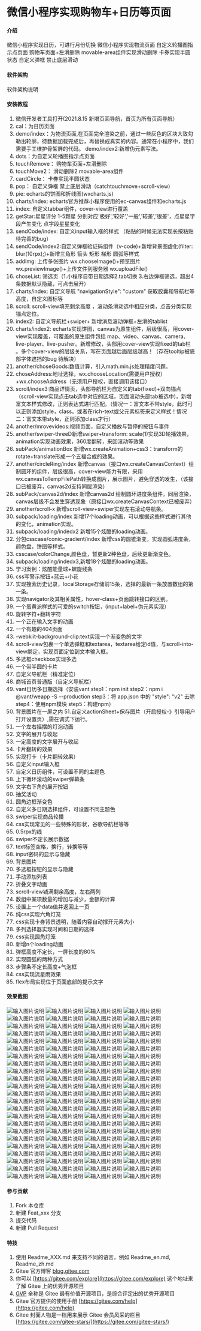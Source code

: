 # 微信小程序实现购物车+日历等页面

#### 介绍
微信小程序实现日历，可进行月份切换
微信小程序实现物流页面
自定义轮播图指示点页面
购物车页面+左滑删除
movable-area组件实现滑动删除
卡券实现半圆状态
自定义弹框 禁止底层滑动

#### 软件架构
软件架构说明


#### 安装教程

1.  微信开发者工具打开(2021.8.15 新增页面导航，首页为所有页面导航）
2.  cal：为日历页面
3.  demo/index：为物流页面,在页面完全渲染之前，通过一些灰色的区块大致勾勒出轮廓，待数据加载完成后，再替换成真实的内容。通常在小程序中，我们需要手工维护骨架屏的代码。
    demo/index2:新增伪元素写法。
4.  dots：为自定义轮播图指示点页面
5.  touchRemove： 购物车页面+左滑删除
6.  touchMove2： 滑动删除2  movable-area组件
7.  cardCircle： 卡券实现半圆状态
8.  pop： 自定义弹框 禁止底层滑动（catchtouchmove+scroll-view)
9.  pie: echarts的饼图和折线图(wxcharts.js)
10. charts/index: echarts官方推荐小程序使用的ec-canvas组件和echarts.js
11. index: 自定义tabbar组件，cover-view进行覆盖
12. getStar:星星评分 1-5颗星 分别对应'极好','较好','一般','较差','很差'，点星星字段产生变化  点字段星星变化
13. sendCode/index: 自定义input输入框的样式 （粘贴的时候无法实现长按粘贴 待完善的bug）
14. sendCode/index2:自定义弹框验证码组件（v-code)+新增背景图虚化(filter: blur(10rpx);)+新增三角形 箭头 矩形 梯形 圆弧等样式
15. addImg: 上传多张图片 wx.chooseImage()+预览图片wx.previewImage()+上传文件到服务器 wx.uploadFile()
16. choseList: 筛选页（1.小程序自带日期选择2.tab切换 3.右边弹框筛选，超出4条数据默认隐藏，可点击展开）
17. charts/index: 自定义导航 "navigationStyle": "custom" 获取胶囊和导航栏等高度，自定义图标等
18. scroll: scroll-view填充剩余高度 ，滚动条滑动选中相应分类，点击分类实现锚点定位。
19. index2: 自定义导航栏+swiper+ 新增消息滚动弹框+左滑的tablist
20. charts/index2: echarts实现饼图，canvas为原生组件，层级很高，用cover-view实现覆盖，可覆盖的原生组件包括 map、video、canvas、camera、live-player、live-pusher。新增修改，头部用cover-view实现fixed的tab栏 。多个cover-view的层级关系，写在页面越后面层级越高！（存在tooltip被底部字体遮挡的bug 待解决）
21. another/choseGoods:数值计算，引入math.min.js处理精度问题。
22. choseAddress:地址选择，wx.chooseLocation(需要用户授权）+wx.chooseAddress（无须用户授权，直接调用该接口）
23. scroll/index3:商品详情页，头部导航栏为自定义的tab(fixed)+双向锚点（scroll-view实现点击tab选中对应的区域，页面滚动头部tab被选中)，新增富文本样式修改，正则表达式进行匹配。（情况一：富文本不带style，此时可以正则添加style，class。或者在rich-text或父元素标签来定义样式！情况二：富文本带style，正则添加class才行）
24. another/mrovevideos:视频页面，自定义播放与暂停的按钮与事件
25. another/swiper-threeD新增swiper+transform: scale(1)实现3D轮播效果，animation实现动画效果，360度翻转，来回滚动等效果
26. subPack/animationBox 新增wx.createAnimation+css3：transform的rotate+translate形成一个五福合成的效果。
27. another/circleRing/index 新增canvas（接口wx.createCanvasContext）绘制圆环的组件，层级很高，cover-view能力有限，采用wx.canvasToTempFilePath转换成图片，展示图片，避免穿透的发生，（该接口已被废弃，canvas2d支持同层渲染）
28. subPack/canvas2d/index 新增canvas2d 绘制圆环进度条组件，同层渲染，canvas层级不会发生穿透现象（原接口wx.createCanvasContext已被废弃）
29. another/scroll-x 新增scroll-view+swiper实现左右滚动导航条。
30. subpack/loading/index 新增17个loading动画，可以根据这些样式进行其他的变化，animation实现。
31. subpack/loading/indedx2 新增15个炫酷的loading动画。
32. 分包csscase/conic-gradient/index 新增css的圆锥渐变，实现圆弧进度条，颜色盘，饼图等样式。
33. csscase/colorChange,颜色盘，暂更新2种色盘，后续更新渐变色。
34. subpack/loading/indedx3,新增18个炫酷的loading动画。
35. 学习案例：炫酷能量球+螺旋线条
36. css写警示按钮+蓝云+小花
37. 实现搜索历史记录，localStorage存储前15条，选择的最新一条放置数组的第一条。
38. 实现navigator及其相关属性，hover-class+页面跳转接口的区别。
39. 一个蛋黄派样式的可爱的switch按钮，(input+label+伪元素实现）
40. 旋转字符+翻转字符
41. 一个正在输入文字的动画
42. 一个有趣的404页面
43. -webkiit-background-clip:text实现一个渐变色的文字
44. scroll-view包裹一个单选弹框和textarea，textarea给定id值，与scroll-into-view绑定，实现页面定位到文本输入框。
45. 多选框checkbox实现多选
46. 一个带半圆的卡片
47. 自定义导航栏（精准定位）
48. 商城首页普通版（自定义导航栏）
49. vant日历多日期选择（安装vant step1：npm init step2：npm i @vant/weapp -S --production step3：将 app.json 中的 "style": "v2" 去除 step4：使用npm模块 
step5：构建npm）
50. 背景图片在一屏之内
51.自定义actionSheet+保存图片（开启授权-》引导用户打开设置页）,需在调式下运行。
52.  一个左右摇摆的灯泡动画
53. 文字的展开与收起
54. 一定高度的文字展开与收起
55. 卡片翻转的效果
56. 实现打卡（卡片翻转效果）
57. 自定义input输入框
58. 自定义日历组件，可设置不同的主题色
59. 上下循环滚动的swiper弹幕条
60. 文字右下角的展开按钮
61. 抽奖活动
62. 圆角边框渐变色
63. 自定义多日期选择组件，可设置不同主题色
64. swiper实现商品轮播
65. css实现常见的一些特殊的形状，谷歌导航栏等等
66. 0.5rpx的线
67. swiper不定长展示数据
68. text标签空格，换行，转换等等
69. input密码的显示与隐藏
70. 背景图片
71. 多选框按钮的显示与隐藏
72. 手动添加列表
73. 折叠文字动画
74. scroll-view铺满剩余高度，左右两列
75. 数组中某项数量的增加与减少，金额的计算
76. 设置上一个data值并返回上一页
77. 纯css实现六角灯笼
78. css实现卡券背景透明，随着内容自动撑开元素大小
79. 多列选择器实现时间和日期的选择
80. css实现圆角灯笼
81. 新增n个loading动画
82. 弹框高度不定长，一屏长度的80%
83. 实现圆弧的两种方式
84. 步骤条不定长高度+气泡框
85. css实现流星雨效果
86. flex布局实现位于页面底部的提示文字
#### 效果截图
![输入图片说明](https://images.gitee.com/uploads/images/2021/0815/033934_0a4d1de7_8576727.png "屏幕截图.png")
![输入图片说明](https://images.gitee.com/uploads/images/2021/0609/014902_58a0114f_8576727.png "屏幕截图.png")
![输入图片说明](https://images.gitee.com/uploads/images/2021/0611/134711_a94e772a_8576727.png "屏幕截图.png")
![输入图片说明](https://images.gitee.com/uploads/images/2021/0708/160232_d0a6c802_8576727.png "屏幕截图.png")
![输入图片说明](https://images.gitee.com/uploads/images/2021/0706/094522_d9f4edd2_8576727.png "屏幕截图.png")
![输入图片说明](https://images.gitee.com/uploads/images/2021/0706/133743_364a7e9e_8576727.png "屏幕截图.png")
![输入图片说明](https://images.gitee.com/uploads/images/2021/0622/172244_6fb1820e_8576727.png "屏幕截图.png")
![输入图片说明](https://images.gitee.com/uploads/images/2021/0622/202320_1f0fc980_8576727.png "屏幕截图.png")
![输入图片说明](https://images.gitee.com/uploads/images/2021/0624/011304_db1c1301_8576727.png "屏幕截图.png")
![输入图片说明](https://images.gitee.com/uploads/images/2021/0624/135040_dd3e47de_8576727.png "屏幕截图.png")
![输入图片说明](https://images.gitee.com/uploads/images/2021/0628/024530_4aac3d1a_8576727.png "屏幕截图.png")
![输入图片说明](https://images.gitee.com/uploads/images/2021/0628/172928_2a09dda9_8576727.png "屏幕截图.png")
![输入图片说明](https://images.gitee.com/uploads/images/2021/0630/234347_ab08d7ff_8576727.png "屏幕截图.png")
![输入图片说明](https://images.gitee.com/uploads/images/2021/0701/215113_594682a5_8576727.png "屏幕截图.png")
![输入图片说明](https://images.gitee.com/uploads/images/2021/0702/180223_9717aca8_8576727.png "屏幕截图.png")
![输入图片说明](https://images.gitee.com/uploads/images/2021/0704/174532_8f716965_8576727.png "屏幕截图.png")
![输入图片说明](https://images.gitee.com/uploads/images/2021/0705/003442_3bf4c90a_8576727.png "屏幕截图.png")
![输入图片说明](https://images.gitee.com/uploads/images/2021/0801/234214_094d9427_8576727.png "屏幕截图.png")
![输入图片说明](https://images.gitee.com/uploads/images/2021/0705/195514_8d93c7a2_8576727.png "屏幕截图.png")
![输入图片说明](https://images.gitee.com/uploads/images/2021/0708/144350_35f1473c_8576727.png "屏幕截图.png")
![输入图片说明](https://images.gitee.com/uploads/images/2021/0710/203648_bc744c24_8576727.png "屏幕截图.png")
![输入图片说明](https://images.gitee.com/uploads/images/2021/0731/234212_daa602ea_8576727.png "屏幕截图.png")
![输入图片说明](https://images.gitee.com/uploads/images/2021/0725/001154_b595fe93_8576727.png "屏幕截图.png")
![输入图片说明](https://images.gitee.com/uploads/images/2021/0726/011703_a6b02f93_8576727.png "屏幕截图.png")
![输入图片说明](https://images.gitee.com/uploads/images/2021/0726/144805_f583bdb8_8576727.png "屏幕截图.png")
![输入图片说明](https://images.gitee.com/uploads/images/2021/0726/170500_2159196e_8576727.png "屏幕截图.png")
![输入图片说明](https://images.gitee.com/uploads/images/2021/0808/002806_73c8f2be_8576727.png "屏幕截图.png")
![输入图片说明](https://images.gitee.com/uploads/images/2021/0805/120304_81f75c5f_8576727.png "屏幕截图.png")
![输入图片说明](https://images.gitee.com/uploads/images/2021/0808/183102_ea59811f_8576727.png "屏幕截图.png")
![输入图片说明](https://images.gitee.com/uploads/images/2021/0812/004542_f323df58_8576727.png "屏幕截图.png")
![输入图片说明](https://images.gitee.com/uploads/images/2021/0815/031157_b0c5c5ad_8576727.png "屏幕截图.png")
![输入图片说明](https://images.gitee.com/uploads/images/2021/0818/113837_8bea02e5_8576727.png "屏幕截图.png")
![输入图片说明](https://images.gitee.com/uploads/images/2021/0818/114200_b39c99c4_8576727.png "屏幕截图.png")
![输入图片说明](https://images.gitee.com/uploads/images/2021/0820/000229_2699901d_8576727.png "屏幕截图.png")
![输入图片说明](https://images.gitee.com/uploads/images/2021/0826/160929_902bf951_8576727.png "屏幕截图.png")
![输入图片说明](https://images.gitee.com/uploads/images/2021/0828/205748_8abc177e_8576727.png "屏幕截图.png")
![输入图片说明](https://images.gitee.com/uploads/images/2021/0830/175550_c342295a_8576727.png "屏幕截图.png")
![输入图片说明](https://images.gitee.com/uploads/images/2021/0909/225355_0bc7e7f1_8576727.png "屏幕截图.png")
![输入图片说明](https://images.gitee.com/uploads/images/2021/0911/210337_3310def0_8576727.png "屏幕截图.png")
![输入图片说明](https://images.gitee.com/uploads/images/2021/0912/003809_22dcf91f_8576727.png "屏幕截图.png")
![输入图片说明](https://images.gitee.com/uploads/images/2021/0913/234228_a80b5232_8576727.png "屏幕截图.png")
![输入图片说明](https://images.gitee.com/uploads/images/2021/0922/235247_bec409fb_8576727.png "屏幕截图.png")
![输入图片说明](https://images.gitee.com/uploads/images/2021/0929/000500_d469a29b_8576727.png "屏幕截图.png")
![输入图片说明](https://images.gitee.com/uploads/images/2021/0929/144514_f98d9dfa_8576727.png "屏幕截图.png")
![输入图片说明](https://images.gitee.com/uploads/images/2021/1005/004036_e11034c3_8576727.gif "3.gif")
![输入图片说明](https://images.gitee.com/uploads/images/2021/1005/003351_333fc9ca_8576727.gif "2.gif")
![输入图片说明](https://images.gitee.com/uploads/images/2021/1005/003038_32f73c30_8576727.gif "1.gif")
![输入图片说明](https://images.gitee.com/uploads/images/2021/1005/002616_da70a6d9_8576727.gif "GIF.gif")
![输入图片说明](https://images.gitee.com/uploads/images/2021/1012/222321_b5bf3e44_8576727.gif "GIF3345.gif")
![输入图片说明](https://images.gitee.com/uploads/images/2021/1015/174057_7cbdc2b7_8576727.gif "radio.gif")
![输入图片说明](https://images.gitee.com/uploads/images/2021/1017/234406_e90b242a_8576727.gif "导出.gif")
![输入图片说明](https://images.gitee.com/uploads/images/2021/1025/001059_4a1f6a90_8576727.png "屏幕截图.png")
![输入图片说明](https://images.gitee.com/uploads/images/2021/1026/221355_86e61315_8576727.png "屏幕截图.png")
![输入图片说明](https://images.gitee.com/uploads/images/2021/1029/180110_5a53c09a_8576727.png "屏幕截图.png")
![输入图片说明](https://images.gitee.com/uploads/images/2021/1102/104516_6f6ed9ce_8576727.png "屏幕截图.png")
![输入图片说明](https://images.gitee.com/uploads/images/2021/1102/175157_e2eedfa3_8576727.png "屏幕截图.png")
![输入图片说明](https://images.gitee.com/uploads/images/2021/1107/123530_a8e55a87_8576727.png "屏幕截图.png")
![输入图片说明](https://images.gitee.com/uploads/images/2021/1109/135245_a1043136_8576727.gif "灯泡.gif")
![输入图片说明](https://images.gitee.com/uploads/images/2021/1110/190031_ece1d834_8576727.png "屏幕截图.png")
![输入图片说明](https://images.gitee.com/uploads/images/2021/1111/193011_b672c847_8576727.png "屏幕截图.png")
![输入图片说明](https://images.gitee.com/uploads/images/2021/1112/011030_44abb6b1_8576727.gif "阿萨德.gif")
![输入图片说明](https://images.gitee.com/uploads/images/2021/1114/235332_f44cc0cf_8576727.gif "123123.gif")
![输入图片说明](https://images.gitee.com/uploads/images/2021/1115/191543_05224ce8_8576727.gif "薯条.gif")
![输入图片说明](https://images.gitee.com/uploads/images/2021/1117/001314_c8cd11c0_8576727.png "屏幕截图.png")
![输入图片说明](https://images.gitee.com/uploads/images/2021/1117/204706_2449da10_8576727.gif "弹幕.gif")
![输入图片说明](https://images.gitee.com/uploads/images/2021/1118/005140_c4f66bc1_8576727.gif "扎克.gif")
![输入图片说明](https://images.gitee.com/uploads/images/2021/1118/141402_8d2bc909_8576727.gif "抽奖.gif")
![输入图片说明](https://images.gitee.com/uploads/images/2021/1120/205323_a07eb076_8576727.png "屏幕截图.png")
![输入图片说明](https://images.gitee.com/uploads/images/2021/1122/134217_6561af6b_8576727.png "屏幕截图.png")
![输入图片说明](https://images.gitee.com/uploads/images/2021/1123/000811_3d250d72_8576727.gif "撒旦发.gif")
![输入图片说明](https://images.gitee.com/uploads/images/2021/1123/180409_6ed34605_8576727.png "屏幕截图.png")
![输入图片说明](https://gitee.com/susuhhhhhh/su-sus-picture/raw/master/%E5%B0%8F%E7%A8%8B%E5%BA%8F0.5rpximage.png)
![输入图片说明](https://gitee.com/susuhhhhhh/su-sus-picture/raw/master/%E5%B0%8F%E7%A8%8B%E5%BA%8F/swiper.gif)
![输入图片说明](https://gitee.com/susuhhhhhh/su-sus-picture/raw/master/%E5%B0%8F%E7%A8%8B%E5%BA%8F/image.png)
![输入图片说明](https://gitee.com/susuhhhhhh/su-sus-picture/raw/master/%E5%B0%8F%E7%A8%8B%E5%BA%8F/%E6%A3%89%E9%BA%BB.gif)
![输入图片说明](https://gitee.com/susuhhhhhh/su-sus-picture/raw/master/%E5%B0%8F%E7%A8%8B%E5%BA%8F/%E4%BD%8E%E5%88%86%E5%B1%80.gif)
![输入图片说明](https://gitee.com/susuhhhhhh/su-sus-picture/raw/master/%E5%B0%8F%E7%A8%8B%E5%BA%8F/%E7%88%B1%E4%BB%95%E8%BE%BE.gif)
![输入图片说明](https://gitee.com/susuhhhhhh/su-sus-picture/raw/master/%E5%B0%8F%E7%A8%8B%E5%BA%8F/%E5%88%97%E8%A1%A8.gif)
![输入图片说明](https://gitee.com/susuhhhhhh/su-sus-picture/raw/master/%E5%B0%8F%E7%A8%8B%E5%BA%8F/%E6%8A%98%E5%8F%A0%E6%96%87%E5%AD%97.gif)
![输入图片说明](https://gitee.com/susuhhhhhh/su-sus-picture/raw/master/%E5%B0%8F%E7%A8%8B%E5%BA%8F/sc.gif)
![输入图片说明](https://gitee.com/susuhhhhhh/su-sus-picture/raw/master/%E5%B0%8F%E7%A8%8B%E5%BA%8F/%E9%80%89%E6%8B%A9.gif)
![输入图片说明](https://gitee.com/susuhhhhhh/su-sus-picture/raw/master/%E5%B0%8F%E7%A8%8B%E5%BA%8F/setData.gif)
![输入图片说明](https://gitee.com/susuhhhhhh/su-sus-picture/raw/master/%E5%B0%8F%E7%A8%8B%E5%BA%8F/%E7%81%AF%E7%AC%BC.gif)
![输入图片说明](https://gitee.com/susuhhhhhh/su-sus-picture/raw/master/%E5%8D%A1%E7%89%87.png)
![输入图片说明](https://gitee.com/susuhhhhhh/su-sus-picture/raw/master/%E5%B0%8F%E7%A8%8B%E5%BA%8F/time.gif)
![输入图片说明](https://gitee.com/susuhhhhhh/su-sus-picture/raw/master/%E5%B0%8F%E7%A8%8B%E5%BA%8F/%E5%9C%86%E8%A7%92%E7%81%AF%E7%AC%BC.gif)
![输入图片说明](https://gitee.com/susuhhhhhh/su-sus-picture/raw/master/%E5%B0%8F%E7%A8%8B%E5%BA%8F/loading.gif)
![输入图片说明](https://gitee.com/susuhhhhhh/su-sus-picture/raw/master/%E5%B0%8F%E7%A8%8B%E5%BA%8F/pop.png)
![输入图片说明](https://gitee.com/susuhhhhhh/su-sus-picture/raw/master/%E5%B0%8F%E7%A8%8B%E5%BA%8F/%E5%9C%86%E5%BC%A7.png)
![输入图片说明](https://gitee.com/susuhhhhhh/su-sus-picture/raw/master/%E5%B0%8F%E7%A8%8B%E5%BA%8F/steps.png)
![输入图片说明](https://gitee.com/susuhhhhhh/su-sus-picture/raw/master/%E5%B0%8F%E7%A8%8B%E5%BA%8F/%E6%B5%81%E6%98%9F%E9%9B%A8.gif)
![输入图片说明](https://gitee.com/susuhhhhhh/su-sus-picture/raw/master/%E5%B0%8F%E7%A8%8B%E5%BA%8F/%E5%BA%95%E9%83%A8%E6%96%87%E5%AD%97.png)
#### 参与贡献

1.  Fork 本仓库
2.  新建 Feat_xxx 分支
3.  提交代码
4.  新建 Pull Request


#### 特技

1.  使用 Readme\_XXX.md 来支持不同的语言，例如 Readme\_en.md, Readme\_zh.md
2.  Gitee 官方博客 [blog.gitee.com](https://blog.gitee.com)
3.  你可以 [https://gitee.com/explore](https://gitee.com/explore) 这个地址来了解 Gitee 上的优秀开源项目
4.  [GVP](https://gitee.com/gvp) 全称是 Gitee 最有价值开源项目，是综合评定出的优秀开源项目
5.  Gitee 官方提供的使用手册 [https://gitee.com/help](https://gitee.com/help)
6.  Gitee 封面人物是一档用来展示 Gitee 会员风采的栏目 [https://gitee.com/gitee-stars/](https://gitee.com/gitee-stars/)
